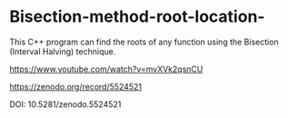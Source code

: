 # Bisection-method-root-location-
 This C++ program can find the roots of any function using the Bisection (Interval Halving) technique. 

https://www.youtube.com/watch?v=mvXVk2qsnCU

https://zenodo.org/record/5524521


DOI:
10.5281/zenodo.5524521


